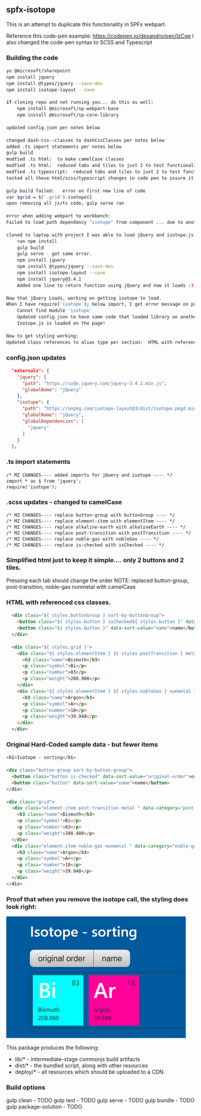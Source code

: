 ## spfx-isotope

This is an attempt to duplicate this functionality in SPFx webpart.

Reference this code-pen example:  https://codepen.io/desandro/pen/lzCqe
I also changed the code-pen syntax to SCSS and Typescript

### Building the code

```bash
yo @microsoft/sharepoint
npm install jquery
npm install @types/jquery --save-dev
npm install isotope-layout --save

if cloning repo and not running you... do this as well:
    npm install @microsoft/sp-webpart-base
    npm install @microsoft/sp-core-library

updated config.json per notes below

changed dash-css--classes to dashCssClasses per notes below
added .ts import statements per notes below
gulp build
modfied .ts html:  to make camelCase classes
modfied .ts html:  reduced tabs and tiles to just 2 to test functionality.
modfied .ts typescript:  reduced tabs and tiles to just 2 to test functionality.
tested all these html/scss/typescript changes in code pen to insure it worked... and it did.

gulp build failed:   error on first new line of code
var $grid = $('.grid').isotope({
upon removing all js/ts code, gulp serve ran

error when adding webpart to workbench:
Failed to load path dependancy "isotope" from component ... due to another dependency that failed to load.

cloned to laptop with project I was able to load jQuery and isotope.js.
    ran npm install
    gulp build
    gulp serve - got same error.
    npm install jquery
    npm install @types/jquery --save-dev
    npm install isotope-layout --save
    npm install jquery@3.4.1
    Added one line to return function using jQuery and now it loads :)

Now that jQuery Loads, working on getting isotope to load.
When I have require('isotope'); below import, I get error message on page:
    Cannot find module 'isotope'
    Updated config.json to have same code that loaded library on another project.
    Isotope.js is loaded on the page!

Now to get styling working:
Updated class references to alias type per section:  HTML with referenced css classes.

```

### config.json updates
```json
  "externals": {
    "jquery": {
      "path": "https://code.jquery.com/jquery-3.4.1.min.js",
      "globalName": "jQuery"
    },
    "isotope": {
      "path": "https://unpkg.com/isotope-layout@3/dist/isotope.pkgd.min.js",
      "globalName": "jQuery",
      "globalDependencies": [
        "jquery"
      ]
    }
  },
```

### .ts import statements

    /* MZ CHANGES---- added imports for jQuery and isotope ---- */
    import * as $ from 'jquery';
    require('isotope');

### .scss updates - changed to camelCase

    /* MZ CHANGES---- replace button-group with buttonGroup ---- */
    /* MZ CHANGES---- replace element-item with elementItem ---- */
    /* MZ CHANGES---- replace alkaline-earth with alkalineEarth ---- */
    /* MZ CHANGES---- replace post-transition with postTransition ---- */
    /* MZ CHANGES---- replace noble-gas with nobleGas ---- */
    /* MZ CHANGES---- replace is-checked with isChecked ---- */

### Simplified html just to keep it simple.... only 2 buttons and 2 tiles.
Pressing each tab should change the order
NOTE:  replaced button-group, post-transition, noble-gas nonmetal with camelCase

### HTML with referenced css classes.

```html
  <div class="${ styles.buttonGroup } sort-by-buttonGroup">
    <button class="${ styles.button } isChecked${ styles.button }" data-sort-value="original-order">original order</button>
    <button class="${ styles.button }" data-sort-value="name">name</button>
  </div>

  <div class="${ styles.grid }">
    <div class="${ styles.elementItem } ${ styles.postTransition } metal " data-category="post-transition">
      <h3 class="name">Bismuth</h3>
      <p class="symbol">Bi</p>
      <p class="number">83</p>
      <p class="weight">208.980</p>
    </div>
    <div class="${ styles.elementItem } ${ styles.nobleGas } nonmetal " data-category="noble-gas">
      <h3 class="name">Argon</h3>
      <p class="symbol">Ar</p>
      <p class="number">18</p>
      <p class="weight">39.948</p>
    </div>
  </div>
```

### Original Hard-Coded sample data - but fewer items
```html
<h1>Isotope - sorting</h1>

<div class="button-group sort-by-button-group">
  <button class="button is-checked" data-sort-value="original-order">original order</button>
  <button class="button" data-sort-value="name">name</button>
</div>

<div class="grid">
  <div class="element-item post-transition metal " data-category="post-transition">
    <h3 class="name">Bismuth</h3>
    <p class="symbol">Bi</p>
    <p class="number">83</p>
    <p class="weight">208.980</p>
  </div>
  <div class="element-item noble-gas nonmetal " data-category="noble-gas">
    <h3 class="name">Argon</h3>
    <p class="symbol">Ar</p>
    <p class="number">18</p>
    <p class="weight">39.948</p>
  </div>
</div>
```


### Proof that when you remove the isotope call, the styling does look right:
![Screenshot](./assets/CurrentStylingButNofunctionality.PNG)


This package produces the following:

* lib/* - intermediate-stage commonjs build artifacts
* dist/* - the bundled script, along with other resources
* deploy/* - all resources which should be uploaded to a CDN.

### Build options

gulp clean - TODO
gulp test - TODO
gulp serve - TODO
gulp bundle - TODO
gulp package-solution - TODO
